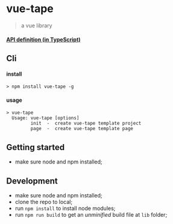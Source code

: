 # vue-tape
> a vue library

#### [API definition (in TypeScript)](types)

## Cli
#### install
```
> npm install vue-tape -g
```
#### usage
```
> vue-tape
  Usage: vue-tape [options]
         init  -  create vue-tape template project
         page  -  create vue-tape template page

```

## Getting started
* make sure node and npm installed;

## Development
* make sure node and npm installed;
* clone the repo to local;
* run `npm install` to install node modules;
* run `npm run build` to get an *unminified* build file at `lib` folder;